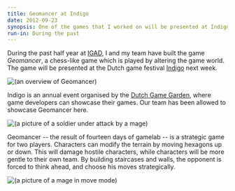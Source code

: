 ```yaml
---
title: Geomancer at Indigo
date: 2012-09-23
synopsis: One of the games that I worked on will be presented at Indigo 2012.
run-in: During the past
---
```


During the past half year at [IGAD](http://made.nhtv.nl/),
I and my team have built the game _Geomancer_,
a chess-like game which is played by altering
the game world. The game will be presented at the Dutch game festival
[Indigo](http://dutchgamegarden.nl/indigo/editions/2012/geomancer/)
next week.

![(an overview of Geomancer)](/images/geomancer-overview.jpg)

Indigo is an annual event organised by the
[Dutch Game Garden](http://dutchgamegarden.nl),
where game developers can showcase their games.
Our team has been allowed to showcase Geomancer here.

![(a picture of a soldier under attack by a mage)](/images/geomancer-soldier-under-attack-by-mage.jpg)

Geomancer -- the result of fourteen days of gamelab --
is a strategic game for two players. Characters can
modify the terrain by moving hexagons up or down.
This will damage hostile characters, while characters
will be more gentle to their own team. By building
staircases and walls, the opponent is forced to
think ahead, and choose his moves strategically.

![(a picture of a mage in move mode)](/images/geomancer-move-mage.jpg)
